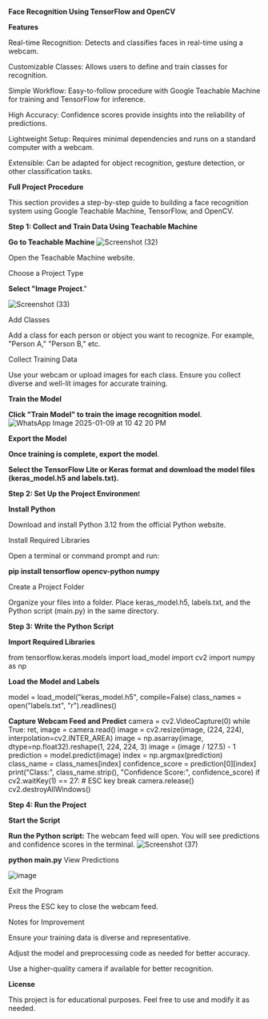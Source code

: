 **Face Recognition Using TensorFlow and OpenCV**

**Features**

Real-time Recognition: Detects and classifies faces in real-time using a webcam.

Customizable Classes: Allows users to define and train classes for recognition.

Simple Workflow: Easy-to-follow procedure with Google Teachable Machine for training and TensorFlow for inference.

High Accuracy: Confidence scores provide insights into the reliability of predictions.

Lightweight Setup: Requires minimal dependencies and runs on a standard computer with a webcam.

Extensible: Can be adapted for object recognition, gesture detection, or other classification tasks.


**Full Project Procedure**

This section provides a step-by-step guide to building a face recognition system using Google Teachable Machine, TensorFlow, and OpenCV.


**Step 1: Collect and Train Data Using Teachable Machine**

**Go to Teachable Machine**
![Screenshot (32)](https://github.com/user-attachments/assets/51f70daa-f630-4440-a720-4813cd1bef77)


Open the Teachable Machine website.

Choose a Project Type

**Select "Image Project**."

![Screenshot (33)](https://github.com/user-attachments/assets/3dc3d369-a1be-473d-b1af-75336a88e5bc)

Add Classes

Add a class for each person or object you want to recognize. For example, "Person A," "Person B," etc.

Collect Training Data

Use your webcam or upload images for each class. Ensure you collect diverse and well-lit images for accurate training.

**Train the Model**

**Click "Train Model" to train the image recognition model**.
![WhatsApp Image 2025-01-09 at 10 42 20 PM](https://github.com/user-attachments/assets/ea9e06ce-fc1c-482a-8e4f-755cb9851173)


**Export the Model**

**Once training is complete, export the model**.

**Select the TensorFlow Lite or Keras format and download the model files (keras_model.h5 and labels.txt).**

**Step 2: Set Up the Project Environmen**t

**Install Python**

Download and install Python 3.12 from the official Python website.

Install Required Libraries

Open a terminal or command prompt and run:

**pip install tensorflow opencv-python numpy**

Create a Project Folder

Organize your files into a folder. Place keras_model.h5, labels.txt, and the Python script (main.py) in the same directory.

**Step 3: Write the Python Script**

**Import Required Libraries**

from tensorflow.keras.models import load_model
import cv2
import numpy as np

**Load the Model and Labels**

model = load_model("keras_model.h5", compile=False)
class_names = open("labels.txt", "r").readlines()

**Capture Webcam Feed and Predict**
camera = cv2.VideoCapture(0)
while True:
    ret, image = camera.read()
    image = cv2.resize(image, (224, 224), interpolation=cv2.INTER_AREA)
    image = np.asarray(image, dtype=np.float32).reshape(1, 224, 224, 3)
    image = (image / 127.5) - 1
    prediction = model.predict(image)
    index = np.argmax(prediction)
    class_name = class_names[index]
    confidence_score = prediction[0][index]
    print("Class:", class_name.strip(), "Confidence Score:", confidence_score)
    if cv2.waitKey(1) == 27:  # ESC key
        break
camera.release()
cv2.destroyAllWindows()

**Step 4: Run the Project**

**Start the Script**

**Run the Python script:**
The webcam feed will open. You will see predictions and confidence scores in the terminal.
![Screenshot (37)](https://github.com/user-attachments/assets/9eb6ee17-62c7-47b7-babf-8ad05e58d10d)



**python main.py**
View Predictions

![image](https://github.com/user-attachments/assets/491bb268-a217-4ff2-8b20-1df4f7001ab8)




Exit the Program

Press the ESC key to close the webcam feed.

Notes for Improvement

Ensure your training data is diverse and representative.

Adjust the model and preprocessing code as needed for better accuracy.

Use a higher-quality camera if available for better recognition.

**License**

This project is for educational purposes. Feel free to use and modify it as needed.

